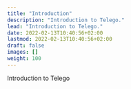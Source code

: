 ```yaml
---
title: "Introduction"
description: "Introduction to Telego."
lead: "Introduction to Telego."
date: 2022-02-13T10:40:56+02:00
lastmod: 2022-02-13T10:40:56+02:00
draft: false
images: []
weight: 100
---
```


Introduction to Telego
